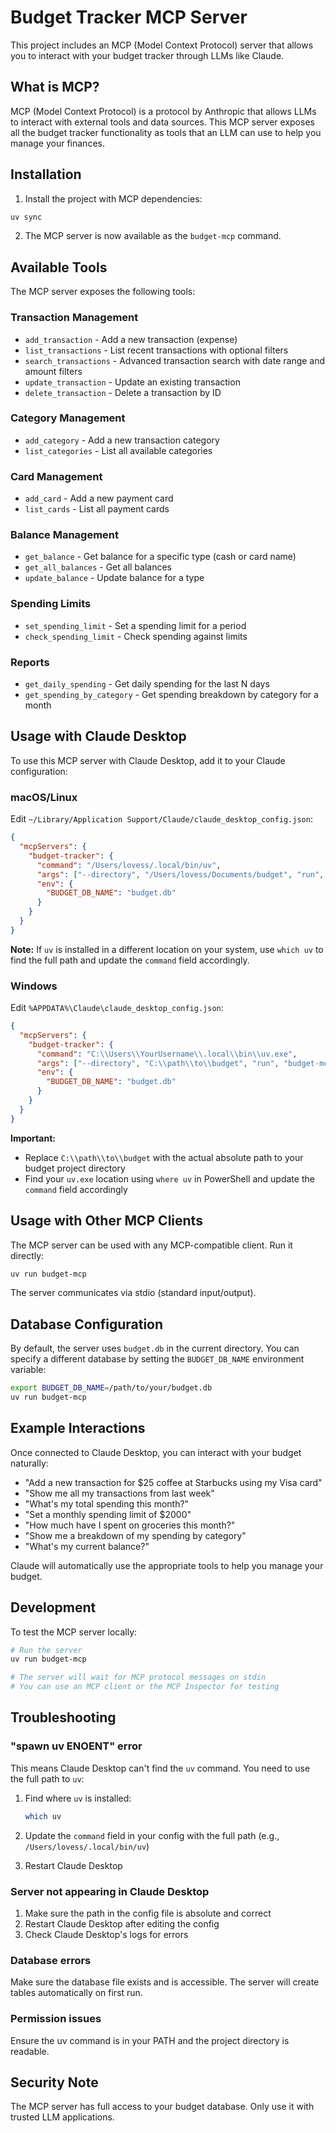 # Budget Tracker MCP Server

This project includes an MCP (Model Context Protocol) server that allows you to interact with your budget tracker through LLMs like Claude.

## What is MCP?

MCP (Model Context Protocol) is a protocol by Anthropic that allows LLMs to interact with external tools and data sources. This MCP server exposes all the budget tracker functionality as tools that an LLM can use to help you manage your finances.

## Installation

1. Install the project with MCP dependencies:

```bash
uv sync
```

2. The MCP server is now available as the `budget-mcp` command.

## Available Tools

The MCP server exposes the following tools:

### Transaction Management

- `add_transaction` - Add a new transaction (expense)
- `list_transactions` - List recent transactions with optional filters
- `search_transactions` - Advanced transaction search with date range and amount filters
- `update_transaction` - Update an existing transaction
- `delete_transaction` - Delete a transaction by ID

### Category Management

- `add_category` - Add a new transaction category
- `list_categories` - List all available categories

### Card Management

- `add_card` - Add a new payment card
- `list_cards` - List all payment cards

### Balance Management

- `get_balance` - Get balance for a specific type (cash or card name)
- `get_all_balances` - Get all balances
- `update_balance` - Update balance for a type

### Spending Limits

- `set_spending_limit` - Set a spending limit for a period
- `check_spending_limit` - Check spending against limits

### Reports

- `get_daily_spending` - Get daily spending for the last N days
- `get_spending_by_category` - Get spending breakdown by category for a month

## Usage with Claude Desktop

To use this MCP server with Claude Desktop, add it to your Claude configuration:

### macOS/Linux

Edit `~/Library/Application Support/Claude/claude_desktop_config.json`:

```json
{
  "mcpServers": {
    "budget-tracker": {
      "command": "/Users/lovess/.local/bin/uv",
      "args": ["--directory", "/Users/lovess/Documents/budget", "run", "budget-mcp"],
      "env": {
        "BUDGET_DB_NAME": "budget.db"
      }
    }
  }
}
```

**Note:** If `uv` is installed in a different location on your system, use `which uv` to find the full path and update the `command` field accordingly.

### Windows

Edit `%APPDATA%\Claude\claude_desktop_config.json`:

```json
{
  "mcpServers": {
    "budget-tracker": {
      "command": "C:\\Users\\YourUsername\\.local\\bin\\uv.exe",
      "args": ["--directory", "C:\\path\\to\\budget", "run", "budget-mcp"],
      "env": {
        "BUDGET_DB_NAME": "budget.db"
      }
    }
  }
}
```

**Important:**
- Replace `C:\\path\\to\\budget` with the actual absolute path to your budget project directory
- Find your `uv.exe` location using `where uv` in PowerShell and update the `command` field accordingly

## Usage with Other MCP Clients

The MCP server can be used with any MCP-compatible client. Run it directly:

```bash
uv run budget-mcp
```

The server communicates via stdio (standard input/output).

## Database Configuration

By default, the server uses `budget.db` in the current directory. You can specify a different database by setting the `BUDGET_DB_NAME` environment variable:

```bash
export BUDGET_DB_NAME=/path/to/your/budget.db
uv run budget-mcp
```

## Example Interactions

Once connected to Claude Desktop, you can interact with your budget naturally:

- "Add a new transaction for $25 coffee at Starbucks using my Visa card"
- "Show me all my transactions from last week"
- "What's my total spending this month?"
- "Set a monthly spending limit of $2000"
- "How much have I spent on groceries this month?"
- "Show me a breakdown of my spending by category"
- "What's my current balance?"

Claude will automatically use the appropriate tools to help you manage your budget.

## Development

To test the MCP server locally:

```bash
# Run the server
uv run budget-mcp

# The server will wait for MCP protocol messages on stdin
# You can use an MCP client or the MCP Inspector for testing
```

## Troubleshooting

### "spawn uv ENOENT" error

This means Claude Desktop can't find the `uv` command. You need to use the full path to `uv`:

1. Find where `uv` is installed:
   ```bash
   which uv
   ```

2. Update the `command` field in your config with the full path (e.g., `/Users/lovess/.local/bin/uv`)

3. Restart Claude Desktop

### Server not appearing in Claude Desktop

1. Make sure the path in the config file is absolute and correct
2. Restart Claude Desktop after editing the config
3. Check Claude Desktop's logs for errors

### Database errors

Make sure the database file exists and is accessible. The server will create tables automatically on first run.

### Permission issues

Ensure the uv command is in your PATH and the project directory is readable.

## Security Note

The MCP server has full access to your budget database. Only use it with trusted LLM applications.
